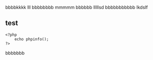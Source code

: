 bbbbkkkk
lll
bbbbbbbb mmmmm bbbbbb
lllllsd 
bbbbbbbbbbb lkdslf  


## test

```
<?php
	echo phpinfo();
?>
```

bbbbbbb
